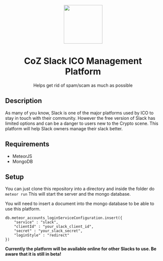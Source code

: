 <p align="center">
  <img 
    src="http://res.cloudinary.com/vidsy/image/upload/v1503160820/CoZ_Icon_DARKBLUE_200x178px_oq0gxm.png" 
    width="125px"
  >
</p>

<h1 align="center">CoZ Slack ICO Management Platform
</h1>

<p align="center">
  Helps get rid of spam/scam as much as possible

</p>

## Description
As many of you know, Slack is one of the major platforms used by ICO to stay in touch with their community. However the free version of Slack has limited options and can be a danger to users new to the Crypto scene. This platform will help Slack owners manage their slack better.

## Requirements
- MeteorJS
- MongoDB

## Setup
You can just clone this repository into a directory and inside the folder do `meteor run`
This will start the server and the mongo database.

You will need to insert a document into the mongo database to be able to use this platform.

```
db.meteor_accounts_loginServiceConfiguration.insert({
	"service" : "slack",
	"clientId" : "your_slack_client_id",
	"secret" : "your_slack_secret",
	"loginStyle" : "redirect"
})
```

**Currently the platform will be available online for other Slacks to use. Be aware that it is still in beta!**
